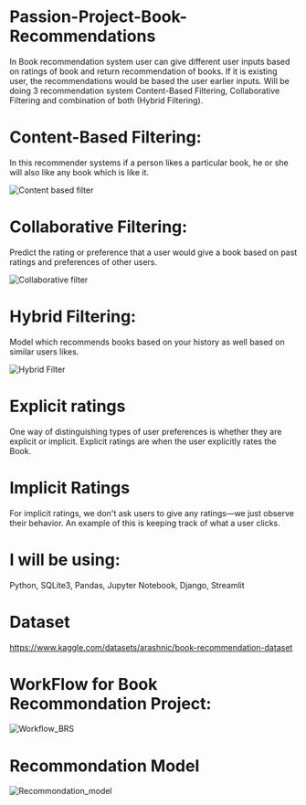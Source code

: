 
# Passion-Project-Book-Recommendations

In Book recommendation system user can give different user inputs based on ratings of book and return recommendation of books. If it is existing user, the recommendations would be based the user earlier inputs.
Will be doing 3 recommendation system Content-Based Filtering, Collaborative Filtering and combination of both (Hybrid Filtering).
  # Content-Based Filtering:
In this recommender systems if a person likes a particular book, he or she will also like any book which is like it. 

![Content based filter](https://user-images.githubusercontent.com/99415835/167176448-272d7707-ce7d-4329-a60f-a2ef053f7d7f.png)

  # Collaborative Filtering: 
Predict the rating or preference that a user would give a book based on past ratings and preferences of other users.

![Collaborative filter](https://user-images.githubusercontent.com/99415835/167176568-2b1a8801-d651-4dd5-bfdb-d12ee48ed3d7.png)

  # Hybrid Filtering: 
Model which recommends books based on your history as well based on similar users likes.

![Hybrid Filter](https://user-images.githubusercontent.com/99415835/167177990-194b84b7-d211-4f7b-b8e1-cff64ef45bf7.png)


 # Explicit ratings
One way of distinguishing types of user preferences is whether they are explicit or implicit.
Explicit ratings are when the user  explicitly rates the Book.

# Implicit Ratings
For implicit ratings, we don't ask users to give any ratings—we just observe their behavior.
An example of this is keeping track of what a user clicks.

 # I will be using:
 
Python,
SQLite3,
Pandas,
Jupyter Notebook,
Django,
Streamlit


# Dataset 
https://www.kaggle.com/datasets/arashnic/book-recommendation-dataset



# WorkFlow for Book Recommondation Project:


![Workflow_BRS](https://user-images.githubusercontent.com/99415835/167156693-c5677a56-4671-4ed8-a80a-e2e8dc627a33.png)



# Recommondation Model


![Recommondation_model](https://user-images.githubusercontent.com/99415835/167156759-a9f2bc22-de8e-4a1f-92fe-5b6fe0eb8d4c.png)
